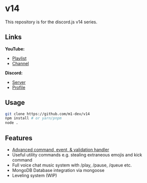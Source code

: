 # v14

This repository is for the discord.js v14 series.

## Links

**YouTube:**

- [Playlist](https://www.youtube.com/playlist?list=PLIyfGwNKOLhS0oYUT7vKriECviHUk6zD4)
- [Channel](https://www.youtube.com/channel/UCTG3iSfX-BKLieSA5GlfivQ)

**Discord:**

- [Server](https://discord.com/invite/amK8sjpp5M)
- [Profile](https://discordapp.com/users/997191161699631104)

## Usage

```sh
git clone https://github.com/m1-dev/v14
npm install # or yarn/pnpm
node .
```

## Features

- [Advanced command, event, & validation handler](https://commandkit.js.org)
- Useful utility commands e.g. stealing extraneous emojis and kick command
- Full voice chat music system with /play, /pause, /queue etc.
- MongoDB Database integration via mongoose
- Leveling system (WIP)
